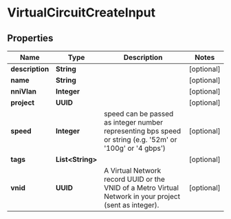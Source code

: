 

# VirtualCircuitCreateInput


## Properties

| Name | Type | Description | Notes |
|------------ | ------------- | ------------- | -------------|
|**description** | **String** |  |  [optional] |
|**name** | **String** |  |  [optional] |
|**nniVlan** | **Integer** |  |  [optional] |
|**project** | **UUID** |  |  [optional] |
|**speed** | **Integer** | speed can be passed as integer number representing bps speed or string (e.g. &#39;52m&#39; or &#39;100g&#39; or &#39;4 gbps&#39;) |  [optional] |
|**tags** | **List&lt;String&gt;** |  |  [optional] |
|**vnid** | **UUID** | A Virtual Network record UUID or the VNID of a Metro Virtual Network in your project (sent as integer). |  [optional] |



